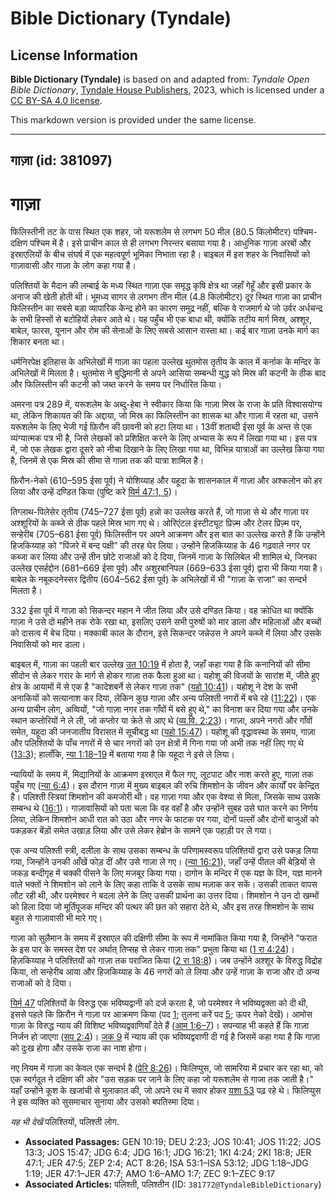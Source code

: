 # Bible Dictionary (Tyndale)

## License Information

**Bible Dictionary (Tyndale)** is based on and adapted from: _Tyndale Open Bible Dictionary_, [Tyndale House Publishers](https://tyndaleopenresources.com/), 2023, which is licensed under a [CC BY-SA 4.0 license](https://creativecommons.org/licenses/by-sa/4.0/legalcode.en).

This markdown version is provided under the same license.



--------------------------------

## गाज़ा (id: 381097)

गाज़ा
=====

फिलिस्तीनी तट के पास स्थित एक शहर, जो यरूशलेम से लगभग 50 मील (80\.5 किलोमीटर) पश्चिम\-दक्षिण पश्चिम में है। इसे प्राचीन काल से ही लगभग निरन्तर बसाया गया है। आधुनिक गाज़ा अरबों और इस्राएलियों के बीच संघर्ष में एक महत्वपूर्ण भूमिका निभाता रहा है। बाइबल में इस शहर के निवासियों को गाज़ावासी और गाज़ा के लोग कहा गया है।

पलिश्तियों के मैदान की लम्बाई के मध्य स्थित गाज़ा एक समृद्ध कृषि क्षेत्र था जहाँ गेहूँ और इसी प्रकार के अनाज की खेती होती थी। भूमध्य सागर से लगभग तीन मील (4\.8 किलोमीटर) दूर स्थित गाज़ा का प्राचीन फिलिस्तीन का सबसे बड़ा व्यापारिक केन्द्र होने का कारण समुद्र नहीं, बल्कि वे राजमार्ग थे जो उर्वर अर्धचन्द्र के सभी हिस्सों से बटोहियों लेकर आते थे। यह पहुँच भी एक बाधा थी, क्योंकि तटीय मार्ग मिस्र, अश्शूर, बाबेल, फारस, यूनान और रोम की सेनाओं के लिए सबसे आसान रास्ता था। कई बार गाज़ा उनके मार्ग का शिकार बनता था।

धर्मनिरपेक्ष इतिहास के अभिलेखों में गाज़ा का पहला उल्लेख थुतमोस तृतीय के काल में कर्नाक के मन्दिर के अभिलेखों में मिलता है। थुतमोस ने बुद्धिमानी से अपने आसिया सम्बन्धी युद्ध को मिस्र की कटनी के ठीक बाद और फिलिस्तीन की कटनी को जब्त करने के समय पर निर्धारित किया।

अमरना पत्र 289 में, यरूशलेम के अब्दु\-हेबा ने स्वीकार किया कि गाज़ा मिस्र के राजा के प्रति विश्वासयोग्य था, लेकिन शिकायत की कि अद्दाया, जो मिस्र का फिलिस्तीन का शासक था और गाज़ा में रहता था, उसने यरूशलेम के लिए भेजी गई फ़िरौन की छावनी को हटा लिया था। 13वीं शताब्दी ईसा पूर्व के अन्त से एक व्यंग्यात्मक पत्र भी है, जिसे लेखकों को प्रशिक्षित करने के लिए अभ्यास के रूप में लिखा गया था। इस पत्र में, जो एक लेखक द्वारा दूसरे को नीचा दिखाने के लिए लिखा गया था, विभिन्न यात्राओं का उल्लेख किया गया है, जिनमें से एक मिस्र की सीमा से गाज़ा तक की यात्रा शामिल है।

फ़िरौन\-नेको (610–595 ईसा पूर्व) ने योशिय्याह और यहूदा के शासनकाल में गाज़ा और अश्कलोन को हर लिया और उन्हें दण्डित किया (पुष्टि करे [यिर्म 47:1, 5](https://ref.ly/Jer47:1,Jer47:5))।

तिग्लाथ\-पिलेसेर तृतीय (745–727 ईसा पूर्व) हन्नो का उल्लेख करते हैं, जो गाज़ा से थे और गाज़ा पर अश्शूरियों के कब्जे से ठीक पहले मिस्र भाग गए थे। ओरिएंटल इंस्टीट्यूट प्रिज़्म और टेलर प्रिज़्म पर, सन्हेरीब (705–681 ईसा पूर्व) फिलिस्तीन पर अपने आक्रमण और इस बात का उल्लेख करते हैं कि उन्होंने हिजकिय्याह को "पिंजरे में बन्द पक्षी" की तरह घेर लिया। उन्होंने हिजकिय्याह के 46 गढ़वाले नगर पर कब्जा कर लिया और उन्हें तीन छोटे राजाओं को दे दिया, जिनमें गाज़ा के सिलिबेल भी शामिल थे, जिनका उल्लेख एसर्हद्दोन (681–669 ईसा पूर्व) और अशुरबानिपल (669–633 ईसा पूर्व) द्वारा भी किया गया है। बाबेल के नबूकदनेस्सर द्वितीय (604–562 ईसा पूर्व) के अभिलेखों में भी "गाज़ा के राजा" का सन्दर्भ मिलता है।

332 ईसा पूर्व में गाज़ा को सिकन्दर महान ने जीत लिया और उसे दण्डित किया। वह क्रोधित था क्योंकि गाज़ा ने उसे दो महीने तक रोके रखा था, इसलिए उसने सभी पुरुषों को मार डाला और महिलाओं और बच्चों को दासत्व में बेच दिया। मक्काबी काल के दौरान, इसे सिकन्दर जन्नेउस ने अपने कब्जे में लिया और उसके निवासियों को मार डाला।

बाइबल में, गाज़ा का पहली बार उल्लेख [उत 10:19](https://ref.ly/Gen10:19) में होता है, जहाँ कहा गया है कि कनानियों की सीमा सीदोन से लेकर गरार के मार्ग से होकर गाज़ा तक फैला हुआ था। यहोशू की विजयों के सारांश में, जीते हुए क्षेत्र के आयामों में से एक है "कादेशबर्ने से लेकर गाज़ा तक" ([यहो 10:41](https://ref.ly/Josh10:41))। यहोशू ने देश के सभी अनाकियों को सत्यानाश कर दिया, लेकिन कुछ गाज़ा और अन्य पलिश्ती नगरों में बचे रहे ([11:22](https://ref.ly/Josh11:22))। एक अन्य प्राचीन लोग, अव्वियों, "जो गाज़ा नगर तक गाँवों में बसे हुए थे," का विनाश कर दिया गया और उनके स्थान कप्तोरियों ने ले ली, जो कप्तोर या क्रेते से आए थे ([व्य.वि. 2:23](https://ref.ly/Deut2:23))। गाज़ा, अपने नगरों और गाँवों समेत, यहूदा की जनजातीय विरासत में सूचीबद्ध था ([यहो 15:47](https://ref.ly/Josh15:47))। यहोशू की वृद्धावस्था के समय, गाज़ा और पलिश्तियों के पाँच नगरों में से चार नगरों को उन क्षेत्रों में गिना गया जो अभी तक नहीं लिए गए थे ([13:3](https://ref.ly/Josh13:3)); हालाँकि, [न्या 1:18–19](https://ref.ly/Judg1:18-Judg1:19) में बताया गया है कि यहूदा ने इसे ले लिया।

न्यायियों के समय में, मिद्यानियों के आक्रमण इस्राएल में फैल गए, लूटपाट और नाश करते हुए, गाज़ा तक पहुँच गए ([न्या 6:4](https://ref.ly/Judg6:4))। इस दौरान गाज़ा में मुख्य बाइबल की रुचि शिमशोन के जीवन और कार्यों पर केन्द्रित है। पलिश्ती स्त्रियां शिमशोन की कमजोरी थी। वह गाज़ा गया और एक वेश्या से मिला, जिसके साथ उसके सम्बन्ध थे ([16:1](https://ref.ly/Judg16:1))। गाज़ावासियों को पता चला कि वह वहाँ है और उन्होंने सुबह उसे घात करने का निर्णय लिया, लेकिन शिमशोन आधी रात को उठा और नगर के फाटक पर गया, दोनों पल्लों और दोनों बाजुओं को पकड़कर बेंड़ों समेत उखाड़ लिया और उसे लेकर हेब्रोन के सामने एक पहाड़ी पर ले गया।

एक अन्य पलिश्ती स्त्री, दलीला के साथ उसका सम्बन्ध के परिणामस्वरूप पलिश्तियों द्वारा उसे पकड़ लिया गया, जिन्होंने उनकी आँखें फोड़ दीं और उसे गाज़ा ले गए। ([न्या 16:21](https://ref.ly/Judg16:21)), जहाँ उन्हें पीतल की बेड़ियों से जकड़ बन्दीगृह में चक्की पीसने के लिए मजबूर किया गया। दागोन के मन्दिर में एक यज्ञ के दिन, यज्ञ मानने वाले भक्तों ने शिमशोन को लाने के लिए कहा ताकि वे उसके साथ मज़ाक कर सकें। उसकी ताकत वापस लौट रही थी, और परमेश्वर ने बदला लेने के लिए उसकी प्रार्थना का उत्तर दिया। शिमशोन ने उन दो खम्भों को हिला दिया जो मूर्तिपूजक मन्दिर की पत्थर की छत को सहारा देते थे, और इस तरह शिमशोन के साथ बहुत से गाज़ावासी भी मारे गए।

गाज़ा को सुलैमान के समय में इस्राएल की दक्षिणी सीमा के रूप में नामांकित किया गया है, जिन्होंने "फरात के इस पार के समस्त देश पर अर्थात् तिप्सह से लेकर गाज़ा तक" प्रभुता किया था ([1 रा 4:24](https://ref.ly/1Kgs4:24))। हिज़किय्याह ने पलिश्तियों को गाज़ा तक पराजित किया ([2 रा 18:8](https://ref.ly/2Kgs18:8))। जब उन्होंने अश्शूर के विरुद्ध विद्रोह किया, तो सन्हेरीब आया और हिजकिय्याह के 46 नगरों को ले लिया और उन्हें गाज़ा के राजा और दो अन्य राजाओं को दे दिया।

[यिर्म 47](https://ref.ly/Jer47:1-Jer47:7) पलिश्तियों के विरुद्ध एक भविष्यद्वानी को दर्ज करता है, जो परमेश्वर ने भविष्यद्वक्ता को दी थी, इससे पहले कि फ़िरौन ने गाज़ा पर आक्रमण किया (पद [1](https://ref.ly/Jer47:1); तुलना करें पद [5](https://ref.ly/Jer47:5); ऊपर नेको देखें)। आमोस गाज़ा के विरुद्ध न्याय की विशिष्ट भविष्यद्ववाणियाँ देते हैं ([आम 1:6–7](https://ref.ly/Amos1:6-Amos1:7))। सपन्याह भी कहते हैं कि गाज़ा निर्जन हो जाएगा ([सप 2:4](https://ref.ly/Zeph2:4))। [जक 9](https://ref.ly/Zech9:1-Zech9:17) में न्याय की एक भविष्यद्ववाणी दी गई है जिसमें कहा गया है कि गाज़ा को दुःख होगा और उसके राजा का नाश होगा।

नए नियम में गाज़ा का केवल एक सन्दर्भ है ([प्रेरि 8:26](https://ref.ly/Acts8:26))। फिलिप्पुस, जो सामरिया में प्रचार कर रहा था, को एक स्वर्गदूत ने दक्षिण की ओर "उस सड़क पर जाने के लिए कहा जो यरूशलेम से गाजा तक जाती है।" यहाँ उन्होंने कूश के खजांची से मुलाकात की, जो अपने रथ में सवार होकर [यशा 53](https://ref.ly/Isa53:1-Isa53:12) पढ़ रहे थे। फिलिप्पुस ने इस व्यक्ति को सुसमाचार सुनाया और उसको बपतिस्मा दिया।

*यह भी देखें* पलिश्तियों, पलिश्ती लोग.

* **Associated Passages:** GEN 10:19; DEU 2:23; JOS 10:41; JOS 11:22; JOS 13:3; JOS 15:47; JDG 6:4; JDG 16:1; JDG 16:21; 1KI 4:24; 2KI 18:8; JER 47:1; JER 47:5; ZEP 2:4; ACT 8:26; ISA 53:1–ISA 53:12; JDG 1:18–JDG 1:19; JER 47:1–JER 47:7; AMO 1:6–AMO 1:7; ZEC 9:1–ZEC 9:17
* **Associated Articles:** पलिश्ती, पलिश्तीन (ID: `381772@TyndaleBibleDictionary`)

